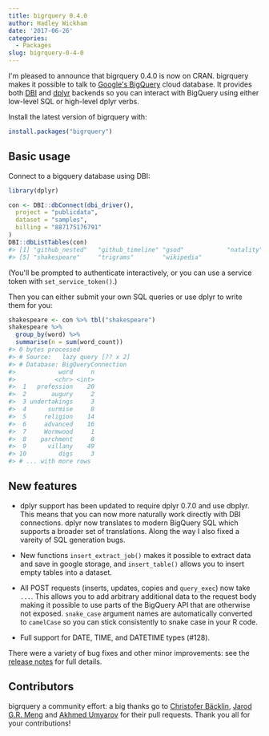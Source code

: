 ```yaml
---
title: bigrquery 0.4.0
author: Hadley Wickham
date: '2017-06-26'
categories:
  - Packages
slug: bigrquery-0-4-0
---
```


I'm pleased to announce that bigrquery 0.4.0 is now on CRAN. bigrquery makes it possible to talk to [Google's BigQuery](https://cloud.google.com/bigquery/) cloud database. It provides both [DBI](https://cloud.google.com/bigquery/) and [dplyr](http://dplyr.tidyverse.org/) backends so you can interact with BigQuery using either low-level SQL or high-level dplyr verbs.

Install the latest version of bigrquery with:

```r
install.packages("bigrquery")
```

## Basic usage

Connect to a bigquery database using DBI:

```r
library(dplyr)

con <- DBI::dbConnect(dbi_driver(),
  project = "publicdata",
  dataset = "samples",
  billing = "887175176791"
)
DBI::dbListTables(con)
#> [1] "github_nested"   "github_timeline" "gsod"            "natality"
#> [5] "shakespeare"     "trigrams"        "wikipedia"
```

(You'll be prompted to authenticate interactively, or you can use a service token with `set_service_token()`.)

Then you can either submit your own SQL queries or use dplyr to write them for you:

```r
shakespeare <- con %>% tbl("shakespeare")
shakespeare %>%
  group_by(word) %>%
  summarise(n = sum(word_count))
#> 0 bytes processed
#> # Source:   lazy query [?? x 2]
#> # Database: BigQueryConnection
#>            word     n
#>           <chr> <int>
#>  1   profession    20
#>  2       augury     2
#>  3 undertakings     3
#>  4      surmise     8
#>  5     religion    14
#>  6     advanced    16
#>  7     Wormwood     1
#>  8    parchment     8
#>  9      villany    49
#> 10         digs     3
#> # ... with more rows
```

## New features

  * dplyr support has been updated to require dplyr 0.7.0 and use dbplyr. This means that you can now more naturally work directly with DBI connections. dplyr now translates to modern BigQuery SQL which supports a broader set of translations. Along the way I also fixed a vareity of SQL generation bugs.

  * New functions `insert_extract_job()` makes it possible to extract data and save in google storage, and `insert_table()` allows you to insert empty tables into a dataset.

  * All POST requests (inserts, updates, copies and `query_exec`) now take `...`. This allows you to add arbitrary additional data to the request body making it possible to use parts of the BigQuery API that are otherwise not exposed. `snake_case` argument names are automatically converted to `camelCase` so you can stick consistently to snake case in your R code.

  * Full support for DATE, TIME, and DATETIME types (#128).

There were a variety of bug fixes and other minor improvements: see the [release notes](https://github.com/rstats-db/bigrquery/releases/tag/v0.4.0) for full details.

## Contributors

bigrquery a community effort: a big thanks go to [Christofer Bäcklin](https://github.com/backlin), [Jarod G.R. Meng](https://github.com/jarodmeng) and [Akhmed Umyarov](https://github.com/realAkhmed) for their pull requests. Thank you all for your contributions!
